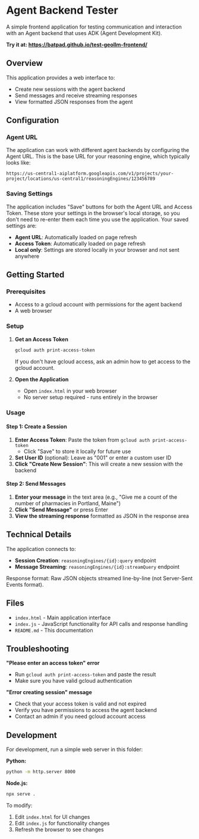 # Agent Backend Tester

A simple frontend application for testing communication and interaction with an Agent backend that uses ADK (Agent Development Kit).

**Try it at: https://batpad.github.io/test-geollm-frontend/**

## Overview

This application provides a web interface to:
- Create new sessions with the agent backend
- Send messages and receive streaming responses
- View formatted JSON responses from the agent

## Configuration

### Agent URL
The application can work with different agent backends by configuring the Agent URL. This is the base URL for your reasoning engine, which typically looks like:
```
https://us-central1-aiplatform.googleapis.com/v1/projects/your-project/locations/us-central1/reasoningEngines/123456789
```

### Saving Settings
The application includes "Save" buttons for both the Agent URL and Access Token. These store your settings in the browser's local storage, so you don't need to re-enter them each time you use the application. Your saved settings are:
- **Agent URL**: Automatically loaded on page refresh
- **Access Token**: Automatically loaded on page refresh
- **Local only**: Settings are stored locally in your browser and not sent anywhere

## Getting Started

### Prerequisites

- Access to a gcloud account with permissions for the agent backend
- A web browser

### Setup

1. **Get an Access Token**
   ```bash
   gcloud auth print-access-token
   ```
   If you don't have gcloud access, ask an admin how to get access to the gcloud account.

2. **Open the Application**
   - Open `index.html` in your web browser
   - No server setup required - runs entirely in the browser

### Usage

#### Step 1: Create a Session

1. **Enter Access Token**: Paste the token from `gcloud auth print-access-token`
   - Click "Save" to store it locally for future use
2. **Set User ID** (optional): Leave as "001" or enter a custom user ID
3. **Click "Create New Session"**: This will create a new session with the backend

#### Step 2: Send Messages

1. **Enter your message** in the text area (e.g., "Give me a count of the number of pharmacies in Portland, Maine")
2. **Click "Send Message"** or press Enter
3. **View the streaming response** formatted as JSON in the response area

## Technical Details

The application connects to:
- **Session Creation**: `reasoningEngines/{id}:query` endpoint
- **Message Streaming**: `reasoningEngines/{id}:streamQuery` endpoint

Response format: Raw JSON objects streamed line-by-line (not Server-Sent Events format).

## Files

- `index.html` - Main application interface
- `index.js` - JavaScript functionality for API calls and response handling
- `README.md` - This documentation

## Troubleshooting

**"Please enter an access token" error**
- Run `gcloud auth print-access-token` and paste the result
- Make sure you have valid gcloud authentication

**"Error creating session" message**
- Check that your access token is valid and not expired
- Verify you have permissions to access the agent backend
- Contact an admin if you need gcloud account access

## Development

For development, run a simple web server in this folder:

**Python:**
```bash
python -m http.server 8000
```

**Node.js:**
```bash
npx serve .
```

To modify:
1. Edit `index.html` for UI changes
2. Edit `index.js` for functionality changes
3. Refresh the browser to see changes